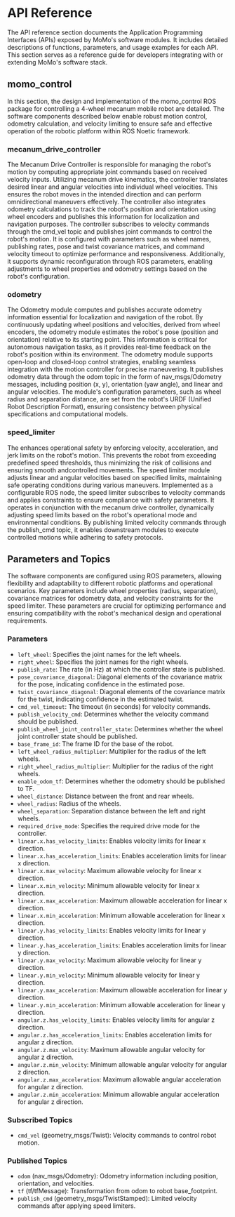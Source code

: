 # API Reference

The API reference section documents the Application Programming Interfaces (APIs) exposed by MoMo's software modules. It includes detailed descriptions of functions, parameters, and usage examples for each API. This section serves as a reference guide for developers integrating with or extending MoMo's software stack.

## momo_control

In this section, the design and implementation of the momo_control ROS package for controlling a 4-wheel mecanum mobile robot are detailed. The software components described below enable robust motion control, odometry calculation, and velocity limiting to ensure safe and effective operation of the robotic platform within ROS Noetic framework.

### mecanum_drive_controller

The Mecanum Drive Controller is responsible for managing the robot's motion by computing appropriate joint commands based on received velocity inputs. Utilizing mecanum drive kinematics, the controller translates desired linear and angular velocities into individual wheel velocities. This ensures the robot moves in the intended direction and can perform omnidirectional maneuvers effectively. The controller also integrates odometry calculations to track the robot's position and orientation using wheel encoders and publishes this information for localization and navigation purposes.
The controller subscribes to velocity commands through the cmd_vel topic and publishes joint commands to control the robot's motion. It is configured with parameters such as wheel names, publishing rates, pose and twist covariance matrices, and command velocity timeout to optimize performance and responsiveness. Additionally, it supports dynamic reconfiguration through ROS parameters, enabling adjustments to wheel properties and odometry settings based on the robot's configuration.

### odometry

The Odometry module computes and publishes accurate odometry information essential for localization and navigation of the robot. By continuously updating wheel positions and velocities, derived from wheel encoders, the odometry module estimates the robot's pose (position and orientation) relative to its starting point. This information is critical for autonomous navigation tasks, as it provides real-time feedback on the robot's position within its environment.
The odometry module supports open-loop and closed-loop control strategies, enabling seamless integration with the motion controller for precise maneuvering. It publishes odometry data through the odom topic in the form of nav_msgs/Odometry messages, including position (x, y), orientation (yaw angle), and linear and angular velocities. The module's configuration parameters, such as wheel radius and separation distance, are set from the robot's URDF (Unified Robot Description Format), ensuring consistency between physical specifications and computational models.

### speed_limiter

The  enhances operational safety by enforcing velocity, acceleration, and jerk limits on the robot's motion. This prevents the robot from exceeding predefined speed thresholds, thus minimizing the risk of collisions and ensuring smooth andcontrolled movements. The speed limiter module adjusts linear and angular velocities based on specified limits, maintaining safe operating conditions during various maneuvers.
Implemented as a configurable ROS node, the speed limiter subscribes to velocity commands and applies constraints to ensure compliance with safety parameters. It operates in conjunction with the mecanum drive controller, dynamically adjusting speed limits based on the robot's operational mode and environmental conditions. By publishing limited velocity commands through the publish_cmd topic, it enables downstream modules to execute controlled motions while adhering to safety protocols.

## Parameters and Topics

The software components are configured using ROS parameters, allowing flexibility and adaptability to different robotic platforms and operational scenarios. Key parameters include wheel properties (radius, separation), covariance matrices for odometry data, and velocity constraints for the speed limiter. These parameters are crucial for optimizing performance and ensuring compatibility with the robot's mechanical design and operational requirements.

### Parameters

- `left_wheel`: Specifies the joint names for the left wheels.
- `right_wheel`: Specifies the joint names for the right wheels.
- `publish_rate`: The rate (in Hz) at which the controller state is published.
- `pose_covariance_diagonal`: Diagonal elements of the covariance matrix for the pose, indicating confidence in the estimated pose.
- `twist_covariance_diagonal`: Diagonal elements of the covariance matrix for the twist, indicating confidence in the estimated twist.
- `cmd_vel_timeout`: The timeout (in seconds) for velocity commands.
- `publish_velocity_cmd`: Determines whether the velocity command should be published.
- `publish_wheel_joint_controller_state`: Determines whether the wheel joint controller state should be published.
- `base_frame_id`: The frame ID for the base of the robot.
- `left_wheel_radius_multiplier`: Multiplier for the radius of the left wheels.
- `right_wheel_radius_multiplier`: Multiplier for the radius of the right wheels.
- `enable_odom_tf`: Determines whether the odometry should be published to TF.
- `wheel_distance`: Distance between the front and rear wheels.
- `wheel_radius`: Radius of the wheels.
- `wheel_separation`: Separation distance between the left and right wheels.
- `required_drive_mode`: Specifies the required drive mode for the controller.
- `linear.x.has_velocity_limits`: Enables velocity limits for linear x direction.
- `linear.x.has_acceleration_limits`: Enables acceleration limits for linear x direction.
- `linear.x.max_velocity`: Maximum allowable velocity for linear x direction.
- `linear.x.min_velocity`: Minimum allowable velocity for linear x direction.
- `linear.x.max_acceleration`: Maximum allowable acceleration for linear x direction.
- `linear.x.min_acceleration`: Minimum allowable acceleration for linear x direction.
- `linear.y.has_velocity_limits`: Enables velocity limits for linear y direction.
- `linear.y.has_acceleration_limits`: Enables acceleration limits for linear y direction.
- `linear.y.max_velocity`: Maximum allowable velocity for linear y direction.
- `linear.y.min_velocity`: Minimum allowable velocity for linear y direction.
- `linear.y.max_acceleration`: Maximum allowable acceleration for linear y direction.
- `linear.y.min_acceleration`: Minimum allowable acceleration for linear y direction.
- `angular.z.has_velocity_limits`: Enables velocity limits for angular z direction.
- `angular.z.has_acceleration_limits`: Enables acceleration limits for angular z direction.
- `angular.z.max_velocity`: Maximum allowable angular velocity for angular z direction.
- `angular.z.min_velocity`: Minimum allowable angular velocity for angular z direction.
- `angular.z.max_acceleration`: Maximum allowable angular acceleration for angular z direction.
- `angular.z.min_acceleration`: Minimum allowable angular acceleration for angular z direction.

### Subscribed Topics

- `cmd_vel` (geometry_msgs/Twist): Velocity commands to control robot motion.

### Published Topics

- `odom` (nav_msgs/Odometry): Odometry information including position, orientation, and velocities.
- `tf` (tf/tfMessage): Transformation from odom to robot base_footprint.
- `publish_cmd` (geometry_msgs/TwistStamped): Limited velocity commands after applying speed limiters.